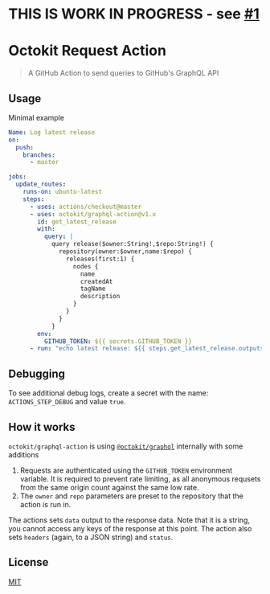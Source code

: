 # THIS IS WORK IN PROGRESS - see [#1](https://github.com/octokit/graphql-action/pull/1)

# Octokit Request Action

> A GitHub Action to send queries to GitHub's GraphQL API

## Usage

Minimal example

```yml
Name: Log latest release
on:
  push:
    branches:
      - master

jobs:
  update_routes:
    runs-on: ubuntu-latest
    steps:
      - uses: actions/checkout@master
      - uses: octokit/graphql-action@v1.x
        id: get_latest_release
        with:
          query: |
            query release($owner:String!,$repo:String!) {
              repository(owner:$owner,name:$repo) {
                releases(first:1) {
                  nodes {
                    name
                    createdAt
                    tagName
                    description
                  }
                }
              }
            }
        env:
          GITHUB_TOKEN: ${{ secrets.GITHUB_TOKEN }}
      - run: "echo latest release: ${{ steps.get_latest_release.outputs.data }}"
```

## Debugging

To see additional debug logs, create a secret with the name: `ACTIONS_STEP_DEBUG` and value `true`.

## How it works

`octokit/graphql-action` is using [`@octokit/graphql`](https://github.com/octokit/graphql.js/) internally with some additions

1. Requests are authenticated using the `GITHUB_TOKEN` environment variable. It is required to prevent rate limiting, as all anonymous requsets from the same origin count against the same low rate.
2. The `owner` and `repo` parameters are preset to the repository that the action is run in.

The actions sets `data` output to the response data. Note that it is a string, you cannot access any keys of the response at this point. The action also sets `headers` (again, to a JSON string) and `status`.

## License

[MIT](LICENSE)
